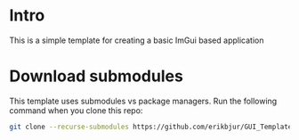 # Intro
This is a simple template for creating a basic ImGui based application

# Download submodules
This template uses submodules vs package managers.  Run the following command when you clone this repo:
```bash
git clone --recurse-submodules https://github.com/erikbjur/GUI_Template.git
```